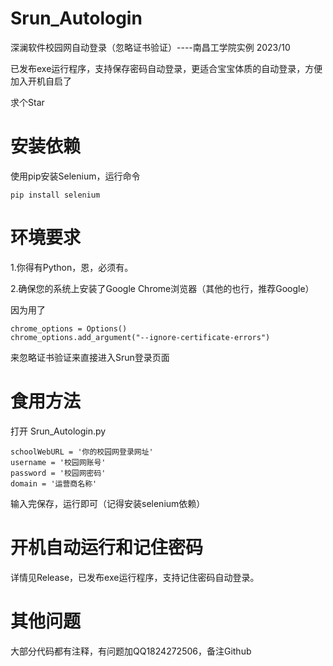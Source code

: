 # Srun_Autologin
深澜软件校园网自动登录（忽略证书验证）----南昌工学院实例 2023/10 

已发布exe运行程序，支持保存密码自动登录，更适合宝宝体质的自动登录，方便加入开机自启了

求个Star
# 安装依赖
 使用pip安装Selenium，运行命令
 ```
 pip install selenium
```
# 环境要求
1.你得有Python，恩，必须有。

2.确保您的系统上安装了Google Chrome浏览器（其他的也行，推荐Google）

因为用了
```
chrome_options = Options()
chrome_options.add_argument("--ignore-certificate-errors")
```
来忽略证书验证来直接进入Srun登录页面
# 食用方法
打开 Srun_Autologin.py
```
schoolWebURL = '你的校园网登录网址' 
username = '校园网账号'   
password = '校园网密码'    
domain = '运营商名称'  
```
输入完保存，运行即可（记得安装selenium依赖）
# 开机自动运行和记住密码
详情见Release，已发布exe运行程序，支持记住密码自动登录。
# 其他问题
大部分代码都有注释，有问题加QQ1824272506，备注Github
